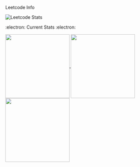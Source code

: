 Leetcode Info 

![Leetcode Stats](https://leetcard.jacoblin.cool/Vishal?theme=dark)


:electron: Current Stats :electron:

<a href="[https://github.com/Hushcoder/streak](https://git.io/streak-stats)">
   <img height=200 align="center" src="https://streak-stats.demolab.com/?user=Hushcoder&theme=dark" />
</a>
<a href="https://github.com/Hushcoder/github-readme-stats">
  <img height=200 align="center" src="https://github-readme-stats.vercel.app/api?username=Hushcoder&show_icons=true&theme=transparent" />
</a>
<a href="https://github.com/Hushcoder/convoychat">
  <img height=200 align="center" src="https://github-readme-stats.vercel.app/api/top-langs/?username=hushcoder&layout=compact&theme=transparent&langs_count=8&card_width=320" />
</a>


